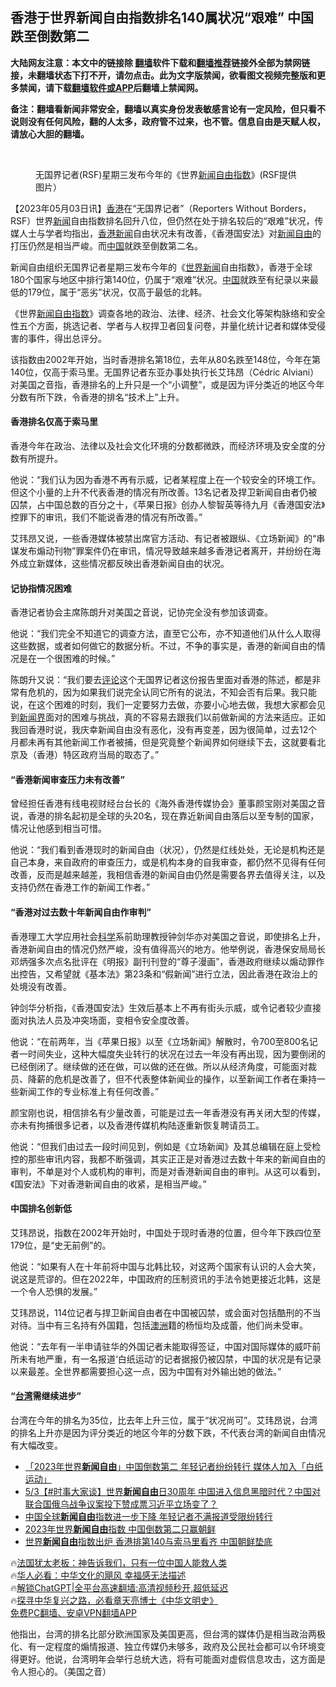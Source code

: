  <!-- 面包屑导航 --> <h2>香港于世界新闻自由指数排名140属状况“艰难” 中国跌至倒数第二</h2> <p class="notice"><b>大陆网友注意：本文中的链接除 <a href="https://github.com/bannedbook/fanqiang" >翻墙</a>软件下载和<a href="https://github.com/killgcd/justmysocks/blob/master/README.md">翻墙推荐</a>链接外全部为禁网链接，未翻墙状态下打不开，请勿点击。此为文字版禁闻，欲看图文视频完整版和更多禁闻，请下载<a href="https://github.com/bannedbook/fanqiang">翻墙软件或APP</a>后翻墙上禁闻网。</p><p>备注：翻墙看新闻非常安全，翻墙以真实身份发表敏感言论有一定风险，但只看不说则没有任何风险，翻的人太多，政府管不过来，也不管。信息自由是天赋人权，请放心大胆的翻墙。</b></p>  <div class="entry"> <br /> <figure><a href="https://i0.wp.com/upload-images-bucket-v64rleca837do.s3.eu-west-1.amazonaws.com/wp-content/uploads/2023/05/03125109/Screenshot-2023-05-03-at-1.50.54-PM.png?fit=976%2C553&#038;ssl=1" data-caption="无国界记者(RSF)星期三发布今年的《世界新闻自由指数》(RSF提供图片）"></a><figcaption class="wp-caption-text">无国界记者(RSF)星期三发布今年的《世界<a href="https://www.bannedbook.org/bnews/tag/%E6%96%B0%E9%97%BB/" class="st_tag internal_tag" rel="tag" title="标签 新闻 下的日志">新闻</a><a href="https://www.bannedbook.org/bnews/tag/%E8%87%AA%E7%94%B1%E6%8C%87%E6%95%B0/" class="st_tag internal_tag" rel="tag" title="标签 自由指数 下的日志">自由指数</a>》(RSF提供图片）</figcaption></figure> <p>                     <a href="https://ganjing.com"></a>  </p> <p>【2023年05月03日讯】<a href="https://www.bannedbook.org/bnews/tag/%e9%a6%99%e6%b8%af/" class="st_tag internal_tag" rel="tag" title="标签 香港 下的日志">香港</a>在“无国界记者”（Reporters Without Borders，RSF）世界<span class='wp_keywordlink_affiliate'><a href="https://www.bannedbook.org/" title="新闻">新闻</a></span>自由指数排名回升八位，但仍然在处于排名较后的“艰难”状况，传媒人士与学者均指出，<span class='wp_keywordlink_affiliate'><a href="https://www.bannedbook.org/bnews/cnnews/hknews/" title="香港新闻" target="_blank">香港新闻</a></span>自由状况未有改善，《香港国安法》对<a href="https://www.bannedbook.org/bnews/tag/%e6%96%b0%e9%97%bb%e8%87%aa%e7%94%b1/" class="st_tag internal_tag" rel="tag" title="标签 新闻自由 下的日志">新闻自由</a>的打压仍然是相当严峻。而<span class='wp_keywordlink_affiliate'><a href="https://www.bannedbook.org/" title="中国" target="_blank">中国</a></span>就跌至倒数第二名。</p> <p>新闻自由组织无国界记者星期三发布今年的《<a href="https://www.bannedbook.org/bnews/tag/%e4%b8%96%e7%95%8c%e6%96%b0%e9%97%bb/" class="st_tag internal_tag" rel="tag" title="标签 世界新闻 下的日志">世界新闻</a>自由指数》，香港于全球180个国家与地区中排行第140位，仍属于“艰难”状况。<a href="https://www.bannedbook.org/bnews/tag/%E4%B8%AD%E5%9B%BD/" class="st_tag internal_tag" rel="tag" title="标签 中国 下的日志">中国</a>就跌至有纪录以来最低的179位，属于“恶劣”状况，仅高于最低的北韩。</p> <p>《世界<a href="https://www.bannedbook.org/bnews/tag/%E6%96%B0%E9%97%BB%E8%87%AA%E7%94%B1%E6%8C%87%E6%95%B0/" class="st_tag internal_tag" rel="tag" title="标签 新闻自由指数 下的日志">新闻自由指数</a>》调查各地的政治、法律、经济、社会文化等架构脉络和安全性五个方面，挑选记者、学者与人权捍卫者回复问卷，并量化统计记者和媒体受侵害的事件，得出总评分。</p> <p>该指数由2002年开始，当时香港排名第18位，去年从80名跌至148位，今年在第140位，仅高于索马里。无国界记者东亚办事处执行长艾玮昂（Cédric Alviani）对美国之音指，香港排名的上升只是一个“小调整”，或是因为评分类近的地区今年分数有所下跌，令香港的排名“技术上”上升。</p> <h4><strong>香港排名仅高于索马里</strong></h4> <p>香港今年在政治、法律以及社会文化环境的分数都微跌，而经济环境及安全度的分数有所提升。</p> <p>他说：“我们认为因为香港不再有示威，记者某程度上在一个较安全的环境工作。但这个小量的上升不代表香港的情况有所改善。13名记者及捍卫新闻自由者仍被囚禁，占中国总数的百分之十，《苹果日报》创办人黎智英等待九月《香港国安法》控罪下的审讯，我们不能说香港的情况有所改善。”</p> <p>艾玮昂又说，一些香港媒体被禁出席官方活动、有记者被跟纵、《立场新闻》的“串谋发布煽动刊物”罪案件仍在审讯，情况导致越来越多香港记者离开，并纷纷在海外成立新媒体，这些情况都反映出香港新闻自由的状况。</p> <h4><strong>记协指情况困难</strong></h4> <p>香港记者协会主席陈朗升对美国之音说，记协完全没有参加该调查。</p> <p>他说：“我们完全不知道它的调查方法，直至它公布，亦不知道他们从什么人取得这些数据，或者如何做它的数据分析。不过，不争的事实是，香港的新闻自由的情况是在一个很困难的时候。”</p> <p>陈朗升又说：“我们要去<span class='wp_keywordlink_affiliate'><a href="https://www.bannedbook.org/bnews/comments/" title="新闻评论" target="_blank">评论</a></span>这个无国界记者这份报告里面对香港的陈述，都是非常有危机的，因为如果我们说完全认同它所有的说法，不知会否有后果。我只能说，在这个困难的时刻，我们一定要努力去做，亦要小心地去做，我想大家都会见到<span class='wp_keywordlink'><a href="https://www.bannedbook.org/forum2/topic805.html" title="新闻与官场的内幕故事：新闻界" target="_blank">新闻界</a></span>面对的困难与挑战，真的不容易去跟我们以前做新闻的方法来适应。正如我回香港时说，我庆幸新闻自由没有恶化，没有再变差，因为很简单，过去12个月都未再有其他新闻工作者被捕，但是究竟整个新闻界如何继续下去，这就要看北京及（香港）特区政府当局的取态了。”</p> <h4><strong>“香港新闻审查压力未有改善”</strong></h4> <p>曾经担任香港有线电视财经台台长的《海外香港传媒协会》董事颜宝刚对美国之音说，香港的排名起初是全球的头20名，现在靠近新闻自由落后以至专制的国家，情况让他感到相当可惜。</p>  <p>他说：“我们看到香港现时的新闻自由（状况），仍然是红线处处，无论是机构还是自己本身，来自政府的审查压力，或是机构本身的自我审查，都仍然不见得有任何改善，反而是越来越差，我相信香港的新闻自由仍然是需要各界去值得关注，以及支持仍然在香港工作的新闻工作者。”</p> <h4><strong>“香港对过去数十年新闻自由作审判”</strong></h4> <p>香港理工大学应用社会<span class='wp_keywordlink'><a href="https://www.bannedbook.org/forum11/topic309.html" title="禁片：“科学”的棍子" target="_blank">科学</a></span>系前助理教授钟剑华亦对美国之音说，即使排名上升，香港新闻自由的情况仍然严峻，没有值得高兴的地方。他举例说，香港保安局局长邓炳强多次点名批评在《明报》副刊刊登的“尊子漫画”，香港政府继续以煽动罪作出控告，又希望就《基本法》第23条和“假新闻”进行立法，因此香港在政治上的处境没有改善。</p> <p>钟剑华分析指，《香港国安法》生效后基本上不再有街头示威，或令记者较少直接面对执法人员及冲突场面，变相令安全度改善。</p> <p>他说：“在前两年，当《苹果日报》以至《立场新闻》解散时，令700至800名记者一时间失业，这种大幅度失业转行的状况在过去一年没有再出现，因为要倒闭的已经倒闭了。继续做的还在做，可以做的还在做。所以从经济角度，可能面对裁员、降薪的危机是改善了，但不代表整体新闻业的操作，以至新闻工作者在秉持一些新闻工作的专业标准上有任何改善。”</p> <p>颜宝刚也说，相信排名有少量改善，可能是过去一年香港没有再关闭大型的传媒，亦未有拘捕很多记者，以及香港传媒机构陆逐重新恢复聘请员工。</p> <p>他说：“但我们由过去一段时间见到，例如是《立场新闻》及其总编辑在庭上受检控的那些审讯内容，我都不断强调，其实正正是对香港过去数十年来的新闻自由的审判，不单是对个人或机构的审判，而是对香港新闻自由的审判。从这可以看到，《国安法》下对香港新闻自由的收紧，是相当严峻。”</p>  <h4><strong>中国排名创新低</strong></h4> <p>艾玮昂说，指数在2002年开始时，中国处于现时香港的位置，但今年下跌四位至179位，是“史无前例”的。</p> <p>他说：“如果有人在十年前将中国与北韩比较，对这两个国家有认识的人会大笑，说这是荒谬的。但在2022年，中国政府的压制资讯的手法令她更接近北韩，这是一个令人恐惧的发展。”</p> <p>艾玮昂说，114位记者与捍卫新闻自由者在中国被囚禁，或会面对包括酷刑的不当对待。当中有三名持有外国籍，包括<a href="https://www.bannedbook.org/bnews/tag/%e6%be%b3%e6%b4%b2/" class="st_tag internal_tag" rel="tag" title="标签 澳洲 下的日志">澳洲</a>籍的杨恒均及成蕾，他们尚未受审。</p> <p>他说：“去年有一半申请驻华的外国记者未能取得签证，中国对国际媒体的威吓前所未有地严重，有一名报道‘白纸运动’的记者据报仍被囚禁，中国的状况是有记录以来最差。全世界都需要担心这一点，因为中国有对外输出她的做法。”</p> <h4><strong>“<a href="https://www.bannedbook.org/bnews/tag/%e5%8f%b0%e6%b9%be/" class="st_tag internal_tag" rel="tag" title="标签 台湾 下的日志">台湾</a>需继续进步”</strong></h4> <p>台湾在今年的排名为35位，比去年上升三位，属于“状况尚可”。艾玮昂说，台湾的排名上升亦是因为评分类近的地区今年的分数下跌，不代表台湾的新闻自由情况有大幅改变。</p> <!--<div id="taboola-mid-1"></div>--><ul class='op-related-articles' title='相关阅读'> <li><a href='https://www.bannedbook.org/bnews/baitai/20230503/1879758.html' target='_blank'>「2023年世界<b>新闻自由</b>」中国倒数第二 年轻记者纷纷转行 媒体人加入「白纸运动」</a></li> <li><a href='https://www.bannedbook.org/bnews/bannedvideo/20230503/1879753.html' target='_blank'>5/3【#时事大家谈】世界<b>新闻自由</b>日30周年 中国进入信息黑暗时代？中国对联合国俄乌战争议案投下赞成票习近平立场变了？</a></li> <li><a href='https://www.bannedbook.org/bnews/headline/20230503/1879734.html' target='_blank'>中国全球<b>新闻自由</b>指数进一步下降 年轻记者不满报道受限纷转行</a></li> <li><a href='https://www.bannedbook.org/bnews/ssgc/20230503/1879619.html' target='_blank'>2023年世界<b>新闻自由</b>指数 中国倒数第二只赢朝鲜</a></li> <li><a href='https://www.bannedbook.org/bnews/headline/20230503/1879609.html' target='_blank'>世界<b>新闻自由</b>指数出炉 香港排第140与索马里看齐 中国朝鲜垫底</a></li> </ul> <p class="texttj"> 🔥<a href="https://www.bannedbook.org/bnews/ssgc/20230219/1850782.html" target="_blank">法国犹太老板：神告诉我们，只有一位中国人能救人类</a><br/> 🔥<a href="https://www.bannedbook.org/bnews/comments/20220220/1694796.html" target="_blank">华人必看：中华文化的飓风 幸福感无法描述</a><br/> 🔥<a href="https://github.com/bannedbook/fanqiang/wiki/V2ray%E6%9C%BA%E5%9C%BA" target="_blank">解锁ChatGPT|全平台高速翻墙:高清视频秒开,超低延迟</a><br/> 🔥<a href="https://www.bannedbook.org/bnews/comments/20220808/1768773.html" target="_blank">探寻中华复兴之路，必看章天亮博士《中华文明史》</a><br/> <a href="https://github.com/bannedbook/fanqiang/wiki/%E7%A6%81%E9%97%BB%E7%BD%91%E5%AE%89%E5%8D%93%E7%BF%BB%E5%A2%99%E6%96%B0%E9%97%BBAPP" target="_blank">免费PC翻墙、安卓VPN翻墙APP</a><br/> </p> <p>他指出，台湾的排名比部分欧洲国家及美国更高，但台湾的媒体仍是相当政治两极化、有一定程度的煽情报道、独立传媒仍未够多，政府及公民社会都可以令环境变得更好。他说，台湾明年会举行总统大选，将有可能面对虚假信息攻击，这方面是令人担心的。（美国之音）</p><a name='sharetosocial'></a> <div style="margin-bottom:5px;padding-bottom:5px;clear:both"> <div id="archive-pix-1" class="banner-ads"> <!-- AuctionX Display platform tag START --> <div id="27602x728x90x621x_ADSLOT1" clicktrack="%%CLICK_URL_ESC%%"></div>  <!-- AuctionX Display platform tag END --> </div> <div id="archive-pix-2" class="banner-ads"> <!-- AuctionX Display platform tag START --> <div id="27556x300x250x621x_ADSLOT1" clicktrack="%%CLICK_URL_ESC%%" style="margin:0 auto;text-align:center"></div>  <!-- AuctionX Display platform tag END --> </div> </div>  <div id="archive-pix-1" class="banner-ads"> <!-- AuctionX Display platform tag START --> <div id="27603x728x90x621x_ADSLOT1" clicktrack="%%CLICK_URL_ESC%%"></div>  <!-- AuctionX Display platform tag END --> </div> </div><!--END ENTRY--> 